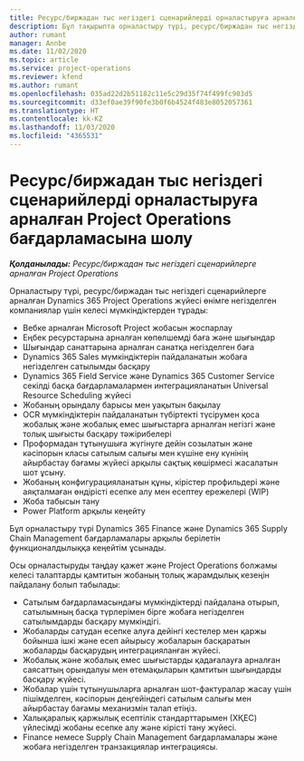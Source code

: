 ```yaml
---
title: Ресурс/биржадан тыс негіздегі сценарийлерді орналастыруға арналған Project Operations бағдарламасына шолу
description: Бұл тақырыпта орналастыру түрі, ресурс/биржадан тыс негіздегі сценарийлерге арналған Project Operations жүйесі туралы ақпарат беріледі.
author: rumant
manager: Annbe
ms.date: 11/02/2020
ms.topic: article
ms.service: project-operations
ms.reviewer: kfend
ms.author: rumant
ms.openlocfilehash: 035ad22d2b51182c11e5c29d35f74f499fc903d5
ms.sourcegitcommit: d33ef0ae39f90fe3b0f6b4524f483e8052057361
ms.translationtype: HT
ms.contentlocale: kk-KZ
ms.lasthandoff: 11/03/2020
ms.locfileid: "4365531"
---
```

# <a name="project-operations-for-resourcenon-stocked-based-scenarios-deployment-overview"></a>Ресурс/биржадан тыс негіздегі сценарийлерді орналастыруға арналған Project Operations бағдарламасына шолу

_**Қолданылады:** Ресурс/биржадан тыс негіздегі сценарийлерге арналған Project Operations_

Орналастыру түрі, ресурс/биржадан тыс негіздегі сценарийлерге арналған Dynamics 365 Project Operations жүйесі өнімге негізделген компаниялар үшін келесі мүмкіндіктерден тұрады:

- Вебке арналған Microsoft Project жобасын жоспарлау
- Еңбек ресурстарына арналған көпөлшемді баға және шығындар
- Шығындар санаттарына арналған санатқа негізделген баға
- Dynamics 365 Sales мүмкіндіктерін пайдаланатын жобаға негізделген сатылымды басқару
- Dynamics 365 Field Service және Dynamics 365 Customer Service секілді басқа бағдарламалармен интеграцияланатын Universal Resource Scheduling жүйесі
- Жобаның орындалу барысы мен уақытын бақылау
- OCR мүмкіндіктерін пайдаланатын түбіртекті түсірумен қоса жобалық және жобалық емес шығыстарға арналған негізгі және толық шығысты басқару тәжірибелері
- Проформадан тұтынушыға жүгінуге дейін созылатын және кәсіпорын класы сатылым салығы мен күшіне ену күнінің айырбастау бағамы жүйесі арқылы сақтық көшірмесі жасалатын шот ұсыну.
- Жобаның конфигурацияланатын құны, кірістер профильдері және аяқталмаған өндірісті есепке алу мен есептеу ережелері (WIP)
- Жоба табысын тану
- Power Platform арқылы кеңейту

Бұл орналастыру түрі Dynamics 365 Finance және Dynamics 365 Supply Chain Management бағдарламалары арқылы берілетін функционалдылыққа кеңейтім ұсынады.

Осы орналастыруды таңдау қажет және Project Operations болжамы келесі талаптарды қамтитын жобаның толық жарамдылық кезеңін пайдалану болып табылады:

- Сатылым бағдарламасындағы мүмкіндіктерді пайдалана отырып, сатылымның басқа түрлерімен бірге жобаға негізделген сатылымдарды басқару мүмкіндігі.
- Жобаларды сатудан есепке алуға дейінгі кестелер мен қаржы бойынша ішкі және есеп айырысу жобаларын басқаратын жобаларды басқарудың интеграцияланған жүйесі.
- Жобалық және жобалық емес шығыстарды қадағалауға арналған саясаттың орындалуы мен өтемақыларын қамтитын шығындарды басқару жүйесі.
- Жобалар үшін тұтынушыларға арналған шот-фактуралар жасау үшін пішімделген, кәсіпорын деңгейіндегі сатылым салығы мен айырбастау бағамы механизмін талап етіңіз.
- Халықаралық қаржылық есептілік стандарттарымен (ХҚЕС) үйлесімді жобаны есепке алу және кірісті тану жүйесі.
- Finance немесе Supply Chain Management бағдарламалары және жобаға негізделген транзакциялар интеграциясы.
